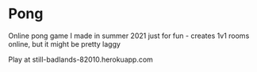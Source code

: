# Pong

Online pong game I made in summer 2021 just for fun - creates 1v1 rooms online, but it might be pretty laggy 

Play at still-badlands-82010.herokuapp.com 
